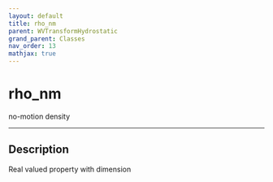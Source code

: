 ```yaml
---
layout: default
title: rho_nm
parent: WVTransformHydrostatic
grand_parent: Classes
nav_order: 13
mathjax: true
---
```


#  rho_nm

no-motion density


---

## Description
Real valued property with dimension 